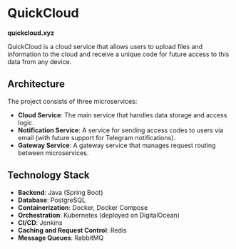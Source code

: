 # QuickCloud

**quickcloud.xyz**

QuickCloud is a cloud service that allows users to upload files and information to the cloud and receive a unique code for future access to this data from any device.

## Architecture

The project consists of three microservices:

- **Cloud Service**: The main service that handles data storage and access logic.
- **Notification Service**: A service for sending access codes to users via email (with future support for Telegram notifications).
- **Gateway Service**: A gateway service that manages request routing between microservices.

## Technology Stack

- **Backend**: Java (Spring Boot)
- **Database**: PostgreSQL
- **Containerization**: Docker, Docker Compose
- **Orchestration**: Kubernetes (deployed on DigitalOcean)
- **CI/CD**: Jenkins
- **Caching and Request Control**: Redis
- **Message Queues**: RabbitMQ